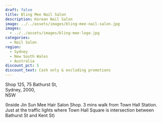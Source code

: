 ```yaml
---
draft: false
title: Bling Mee Nail Salon
description: Korean Nail Salon
image: ../../assets/images/bling-mee-nail-salon.jpg
images:
  - ../../assets/images/bling-mee-logo.jpg
categories:
  - Nail Salon
region:
  - Sydney
  - New South Wales
  - Australia
discount_pct: 5
discount_text: Cash only & excluding promotions
---
```


Shop 125, 75 Bathurst St,\
Sydney, 2000,\
NSW

(Inside Jin Sun Mee Hair Salon Shop. 3 mins walk from Town Hall Station. Just at the traffic lights where Town Hall Square is intersection between Bathurst St and Kent St)
